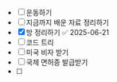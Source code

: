 - [ ] 운동하기
- [ ] 지금까지 배운 자료 정리하기
- [x] 방 정리하기 ✅ 2025-06-21
- [ ] 코드 트리 
- [ ] 미국 비자 받기
- [ ] 국제 면허증 발급받기
- [ ] 


